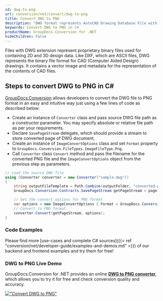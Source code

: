 ```yaml
---
id: dwg-to-png
url: conversion/net/convert/dwg-to-png
title: Convert DWG to PNG
description: "DWG format represents AutoCAD Drawing Database File with .dwg extension. Learn how to convert DWG to PNG file programmatically in C# language using GroupDocs.Conversion for .NET library."
keywords: Convert DWG to PNG in C#
productName: GroupDocs.Conversion for .NET
hideChildren: False
---
```


Files with DWG extension represent proprietary binary files used for containing 2D and 3D design data. Like DXF, which are ASCII files, DWG represents the binary file format for CAD (Computer Aided Design) drawings. It contains a vector image and metadata for the representation of the contents of CAD files.

## Steps to convert DWG to PNG in C#

[GroupDocs.Conversion](https://products.groupdocs.com/conversion/net) allows developers to convert the DWG file to PNG format in an easy and intuitive way just using a few lines of code as described below:

* Create an instance of `Converter` class and pass source DWG file path as a constructor parameter. You may specify absolute or relative file path as per your requirements. 
* Declare `SavePageStream` delegate, which should provide a stream to store converted page of DWG document.
* Create an instance of `ImageConvertOptions` class and set `Format` property to `GroupDocs.Conversion.FileTypes.ImageFileType.Png`.
* Call `Converter` class `Convert` method and pass the filename for the converted PNG file and the `ImageConvertOptions` object from the previous step as parameters.

```csharp
// Load the source DWG file
using (Converter converter = new Converter("sample.dwg"))
{
    string outputFileTemplate = Path.Combine(outputFolder, "converted-page-{0}.png");
    GroupDocs.Conversion.Contracts.SavePageStream getPageStream = page => new FileStream(string.Format(outputFileTemplate, page), FileMode.Create);

    // Set the convert options for PNG format
    var options = new ImageConvertOptions { Format = GroupDocs.Conversion.FileTypes.ImageFileType.Png };   
    // Convert to PNG format
    converter.Convert(getPageStream, options);
}
```

### Code Examples

Please find more [use-cases and complete C# sources]({{< ref "conversion/net/developer-guide/examples-and-demos.md" >}}) of our backend and frontend examples and try them for free!

### DWG to PNG Live Demo

GroupDocs.Conversion for .NET provides an online [**DWG to PNG converter**](https://products.groupdocs.app/conversion/dwg-to-png), which allows you to try it for free and check conversion quality and accuracy.

[!["Convert DWG to PNG"](conversion/net/images/convert-to-png/convert-dwg-to-png.png)](https://products.groupdocs.app/conversion/dwg-to-png)